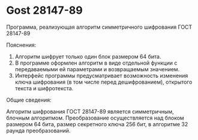# Gost 28147-89
Программа, реализующая алгоритм симметричного шифрования ГОСТ 28147-89

Пояснения:
1.	Алгоритм шифрует только один блок размером 64 бита.
2.	В программе оформлен алгоритм в виде отдельной функции с передаваемыми ей параметрами и возвращаемым значением.
3.	Интерфейс программы предусматривает возможность изменения ключа шифрования (в том числе перед дешифрованием), открытого текста и шифротекста.


Общие сведения:

Алгоритм шифрования ГОСТ 28147-89 является симметричным, блочным алгоритмом. Преобразование осуществляется над блоком размером 64 бита, размер секретного ключа 256 бит, в алгоритме 32 раунда преобразований.
